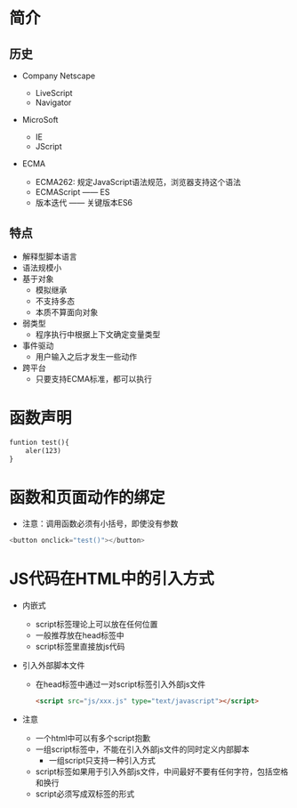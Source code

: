 # 简介

## 历史

- Company Netscape
  - LiveScript
  - Navigator
- MicroSoft
  - IE
  - JScript

- ECMA
  - ECMA262: 规定JavaScript语法规范，浏览器支持这个语法
  - ECMAScript —— ES
  - 版本迭代 —— 关键版本ES6

## 特点

- 解释型脚本语言
- 语法规模小
- 基于对象
  - 模拟继承
  - 不支持多态
  - 本质不算面向对象
- 弱类型
  - 程序执行中根据上下文确定变量类型
- 事件驱动
  - 用户输入之后才发生一些动作
- 跨平台
  - 只要支持ECMA标准，都可以执行

# 函数声明

```html
funtion test(){
	aler(123)
}
```

# 函数和页面动作的绑定

- 注意：调用函数必须有小括号，即使没有参数

```javascript
<button onclick="test()"></button>
```

# JS代码在HTML中的引入方式

- 内嵌式	
  - script标签理论上可以放在任何位置
  - 一般推荐放在head标签中
  - script标签里直接放js代码

- 引入外部脚本文件

  - 在head标签中通过一对script标签引入外部js文件

    ```html
    <script src="js/xxx.js" type="text/javascript"></script>
    ```

- 注意

  - 一个html中可以有多个script抱歉
  - 一组script标签中，不能在引入外部js文件的同时定义内部脚本
    - 一组script只支持一种引入方式
  - script标签如果用于引入外部js文件，中间最好不要有任何字符，包括空格和换行
  - script必须写成双标签的形式

  
